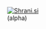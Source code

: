 [<img src="http://shrani.si/t/1Y/aP/1w3j0yT0/1/experiment.jpg" style="border: 0px;" alt="Shrani.si" />][1]  
(alpha)

 [1]: http://shrani.si/?1Y/aP/1w3j0yT0/1/experiment.png